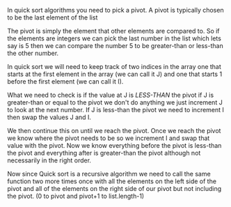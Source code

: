 ---
---

In quick sort algorithms you need to pick a pivot. A pivot is typically chosen to be the last element of the list

The pivot is simply the element that other elements are compared to. So if the elements are integers we can pick the last number in the list which lets say is 5 then we can compare the number 5 to be greater-than or less-than the other number. 

In quick sort we will need to keep track of two indices in the array one that starts at the first element in the array (we can call it J) and one that starts 1 before the first element (we can call it I). 

What we need to check is if the value at J is *LESS-THAN* the pivot if J is greater-than or equal to the pivot we don't do anything we just increment J to look at the next number. If J is less-than the pivot we need to increment I then swap the values J and I. 

We then continue this on until we reach the pivot. Once we reach the pivot we know where the pivot needs to be so we increment I and swap that value with the pivot. Now we know everything before the pivot is less-than the pivot and everything after is greater-than the pivot although not necessarily  in the right order. 

Now since Quick sort is a recursive algorithm we need to call the same function two more times once with all the elements on the left side of the pivot and all of the elements on the right side of our pivot but not including the pivot. (0 to pivot and pivot+1 to list.length-1)
